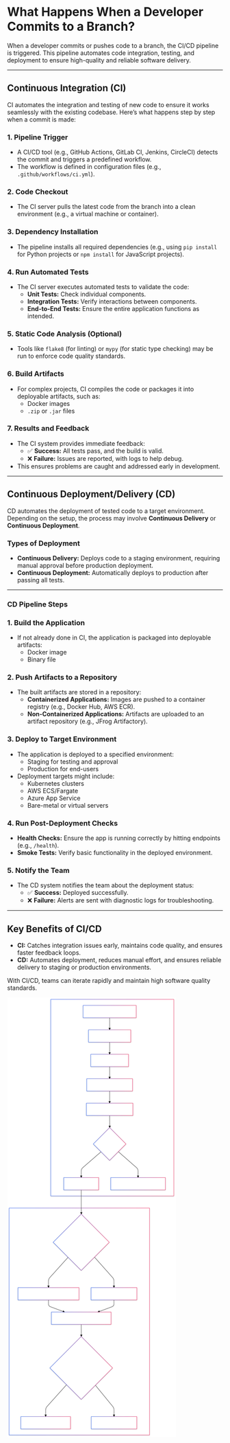# What Happens When a Developer Commits to a Branch?

When a developer commits or pushes code to a branch, the CI/CD pipeline is triggered. This pipeline automates code integration, testing, and deployment to ensure high-quality and reliable software delivery.

---

## **Continuous Integration (CI)**

CI automates the integration and testing of new code to ensure it works seamlessly with the existing codebase. Here’s what happens step by step when a commit is made:

### 1. **Pipeline Trigger**
- A CI/CD tool (e.g., GitHub Actions, GitLab CI, Jenkins, CircleCI) detects the commit and triggers a predefined workflow.
- The workflow is defined in configuration files (e.g., `.github/workflows/ci.yml`).

### 2. **Code Checkout**
- The CI server pulls the latest code from the branch into a clean environment (e.g., a virtual machine or container).

### 3. **Dependency Installation**
- The pipeline installs all required dependencies (e.g., using `pip install` for Python projects or `npm install` for JavaScript projects).

### 4. **Run Automated Tests**
- The CI server executes automated tests to validate the code:
  - **Unit Tests:** Check individual components.
  - **Integration Tests:** Verify interactions between components.
  - **End-to-End Tests:** Ensure the entire application functions as intended.

### 5. **Static Code Analysis (Optional)**
- Tools like `flake8` (for linting) or `mypy` (for static type checking) may be run to enforce code quality standards.

### 6. **Build Artifacts**
- For complex projects, CI compiles the code or packages it into deployable artifacts, such as:
  - Docker images
  - `.zip` or `.jar` files

### 7. **Results and Feedback**
- The CI system provides immediate feedback:
  - ✅ **Success:** All tests pass, and the build is valid.
  - ❌ **Failure:** Issues are reported, with logs to help debug.
- This ensures problems are caught and addressed early in development.

---

## **Continuous Deployment/Delivery (CD)**

CD automates the deployment of tested code to a target environment. Depending on the setup, the process may involve **Continuous Delivery** or **Continuous Deployment**.

### **Types of Deployment**
- **Continuous Delivery:** Deploys code to a staging environment, requiring manual approval before production deployment.
- **Continuous Deployment:** Automatically deploys to production after passing all tests.

---

### **CD Pipeline Steps**

### 1. **Build the Application**
- If not already done in CI, the application is packaged into deployable artifacts:
  - Docker image
  - Binary file

### 2. **Push Artifacts to a Repository**
- The built artifacts are stored in a repository:
  - **Containerized Applications:** Images are pushed to a container registry (e.g., Docker Hub, AWS ECR).
  - **Non-Containerized Applications:** Artifacts are uploaded to an artifact repository (e.g., JFrog Artifactory).

### 3. **Deploy to Target Environment**
- The application is deployed to a specified environment:
  - Staging for testing and approval
  - Production for end-users
- Deployment targets might include:
  - Kubernetes clusters
  - AWS ECS/Fargate
  - Azure App Service
  - Bare-metal or virtual servers

### 4. **Run Post-Deployment Checks**
- **Health Checks:** Ensure the app is running correctly by hitting endpoints (e.g., `/health`).
- **Smoke Tests:** Verify basic functionality in the deployed environment.

### 5. **Notify the Team**
- The CD system notifies the team about the deployment status:
  - ✅ **Success:** Deployed successfully.
  - ❌ **Failure:** Alerts are sent with diagnostic logs for troubleshooting.

---

## **Key Benefits of CI/CD**
- **CI:** Catches integration issues early, maintains code quality, and ensures faster feedback loops.
- **CD:** Automates deployment, reduces manual effort, and ensures reliable delivery to staging or production environments.

With CI/CD, teams can iterate rapidly and maintain high software quality standards.

<img src="resources/images/ci-cd-flow.svg" alt="CI/CD Pipeline">

